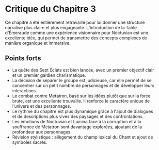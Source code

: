 # Critique du Chapitre 3

Ce chapitre a été entièrement retravaillé pour lui donner une structure narrative plus claire et plus engageante. L’introduction de la Table d’Émeraude comme une expérience visionnaire pour Noctuvian est une excellente idée, qui permet de transmettre des concepts complexes de manière organique et immersive.
## Points forts
- La quête des Sept Éclats est bien lancée, avec un premier objectif clair et un premier gardien charismatique.
- La décision de séparer le groupe est judicieuse, car elle permet de se concentrer sur un petit nombre de personnages et de développer leurs interactions.
- Le combat contre Metatron, basé sur les idées plutôt que sur la force brute, est une excellente trouvaille. Il renforce le caractère unique de l’univers et des personnages.
- Le rythme du chapitre est plus dynamique grâce à l'ajout de dialogues et de descriptions plus vives des paysages et des confrontations.
- Les émotions de Noctuvian et Lumina face à la corruption et à la souffrance de Metatron sont davantage explorées, ajoutant de la profondeur aux personnages.
- Révision stylistique : allègement du champ lexical du Chant et ajout de symboles sacrés.
